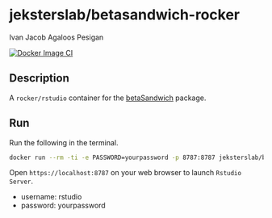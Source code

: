 jeksterslab/betasandwich-rocker
==========================
Ivan Jacob Agaloos Pesigan

<!-- badges: start -->
[![Docker Image CI](https://github.com/jeksterslab/docker-betasandwich-rocker/actions/workflows/docker.yaml/badge.svg)](https://github.com/jeksterslab/docker-betasandwich-rocker/actions/workflows/docker.yaml)
<!-- badges: end -->

## Description

A `rocker/rstudio` container for the [betaSandwich](https://github.com/jeksterslab/betaSandwich) package.

## Run

Run the following in the terminal.

```bash
docker run --rm -ti -e PASSWORD=yourpassword -p 8787:8787 jeksterslab/betasandwich-rocker
```

Open `https://localhost:8787` on your web browser to launch `Rstudio Server`.

- username: rstudio
- password: yourpassword
